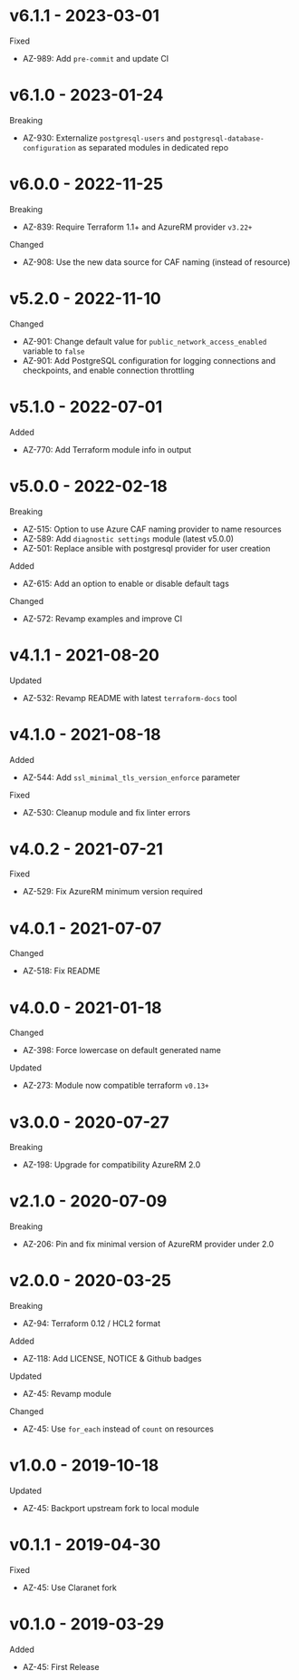 # v6.1.1 - 2023-03-01

Fixed
  * AZ-989: Add `pre-commit` and update CI

# v6.1.0 - 2023-01-24

Breaking
  * AZ-930: Externalize `postgresql-users` and `postgresql-database-configuration` as separated modules in dedicated repo

# v6.0.0 - 2022-11-25

Breaking
  * AZ-839: Require Terraform 1.1+ and AzureRM provider `v3.22+`

Changed
  * AZ-908: Use the new data source for CAF naming (instead of resource)

# v5.2.0 - 2022-11-10

Changed
  * AZ-901: Change default value for `public_network_access_enabled` variable to `false`
  * AZ-901: Add PostgreSQL configuration for logging connections and checkpoints, and enable connection throttling

# v5.1.0 - 2022-07-01

Added
  * AZ-770: Add Terraform module info in output

# v5.0.0 - 2022-02-18

Breaking
  * AZ-515: Option to use Azure CAF naming provider to name resources
  * AZ-589: Add `diagnostic settings` module (latest v5.0.0)
  * AZ-501: Replace ansible with postgresql provider for user creation

Added
  * AZ-615: Add an option to enable or disable default tags

Changed
  * AZ-572: Revamp examples and improve CI

# v4.1.1 - 2021-08-20

Updated
  * AZ-532: Revamp README with latest `terraform-docs` tool

# v4.1.0 - 2021-08-18

Added
  * AZ-544: Add `ssl_minimal_tls_version_enforce` parameter

Fixed
  * AZ-530: Cleanup module and fix linter errors

# v4.0.2 - 2021-07-21

Fixed
  * AZ-529: Fix AzureRM minimum version required

# v4.0.1 - 2021-07-07

Changed
  * AZ-518: Fix README

# v4.0.0 - 2021-01-18

Changed
  * AZ-398: Force lowercase on default generated name

Updated
  * AZ-273: Module now compatible terraform `v0.13+`

# v3.0.0 - 2020-07-27

Breaking
  * AZ-198: Upgrade for compatibility AzureRM 2.0

# v2.1.0 - 2020-07-09

Breaking
  * AZ-206: Pin and fix minimal version of AzureRM provider under 2.0

# v2.0.0 - 2020-03-25

Breaking
  * AZ-94: Terraform 0.12 / HCL2 format

Added
  * AZ-118: Add LICENSE, NOTICE & Github badges

Updated
  * AZ-45: Revamp module

Changed
  * AZ-45: Use `for_each` instead of `count` on resources

# v1.0.0 - 2019-10-18

Updated
  * AZ-45: Backport upstream fork to local module

# v0.1.1 - 2019-04-30

Fixed
  * AZ-45: Use Claranet fork

# v0.1.0 - 2019-03-29

Added
  * AZ-45: First Release
